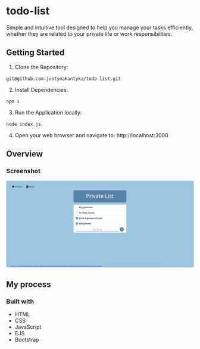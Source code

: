 # todo-list
Simple and intuitive tool designed to help you manage your tasks efficiently, whether they are related to your private life or work responsibilities.
## Getting Started
1. Clone the Repository:
```
git@github.com:justynakantyka/todo-list.git
```
2. Install Dependencies:
```
npm i
```
3. Run the Application locally:
```
node index.js
```
4. Open your web browser and navigate to: http://localhost:3000

## Overview

### Screenshot
![](./screenshots/todoprivate.png)

## My process

### Built with
* HTML
* CSS
* JavaScript
* EJS
* Bootstrap

